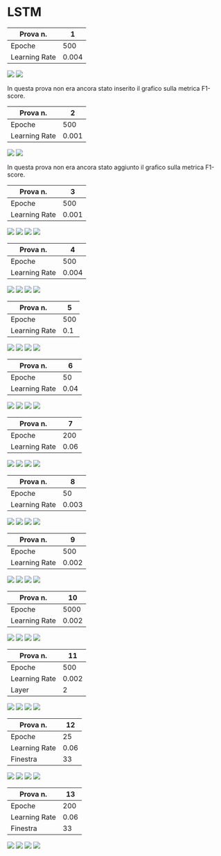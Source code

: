 # LSTM

| Prova n.      | 1     |
| ------------- | ----- |
| Epoche        | 500   |
| Learning Rate | 0.004 |

<img src="./LSTM-Esperimenti/Immagini/Prova1_LA.png">

<img src="./LSTM-Esperimenti/Immagini/Prova1_CM.png">

In questa prova non era ancora stato inserito il grafico sulla metrica F1-score.





| Prova n.      | 2     |
| ------------- | ----- |
| Epoche        | 500   |
| Learning Rate | 0.001 |

<img src="./LSTM-Esperimenti/Immagini/Prova2_LA.png">

<img src="./LSTM-Esperimenti/Immagini/Prova2_CM.png">

In questa prova non era ancora stato aggiunto il grafico sulla metrica F1-score.





| Prova n.      | 3     |
| ------------- | ----- |
| Epoche        | 500   |
| Learning Rate | 0.001 |

<img src="./LSTM-Esperimenti/Immagini/Prova3_LA.png">

<img src="./LSTM-Esperimenti/Immagini/Prova3_F1_1.png">

<img src="./LSTM-Esperimenti/Immagini/Prova3_F1_2.png">

<img src="./LSTM-Esperimenti/Immagini/Prova3_CM.png">





| Prova n.      | 4     |
| ------------- | ----- |
| Epoche        | 500   |
| Learning Rate | 0.004 |

<img src="./LSTM-Esperimenti/Immagini/Prova4_LA.png">

<img src="./LSTM-Esperimenti/Immagini/Prova4_F1_1.png">

<img src="./LSTM-Esperimenti/Immagini/Prova4_F1_2.png">

<img src="./LSTM-Esperimenti/Immagini/Prova4_CM.png">





| Prova n.      | 5    |
| ------------- | ---- |
| Epoche        | 500  |
| Learning Rate | 0.1  |

<img src="./LSTM-Esperimenti/Immagini/Prova5_LA.png">

<img src="./LSTM-Esperimenti/Immagini/Prova5_F1_1.png">

<img src="./LSTM-Esperimenti/Immagini/Prova5_F1_2.png">

<img src="./LSTM-Esperimenti/Immagini/Prova5_CM.png">





| Prova n.      | 6    |
| ------------- | ---- |
| Epoche        | 50   |
| Learning Rate | 0.04 |

<img src="./LSTM-Esperimenti/Immagini/Prova6_LA.png">

<img src="./LSTM-Esperimenti/Immagini/Prova6_F1_1.png">

<img src="./LSTM-Esperimenti/Immagini/Prova6_F1_2.png">

<img src="./LSTM-Esperimenti/Immagini/Prova6_CM.png">





| Prova n.      | 7    |
| ------------- | ---- |
| Epoche        | 200  |
| Learning Rate | 0.06 |

<img src="./LSTM-Esperimenti/Immagini/Prova7_LA.png">

<img src="./LSTM-Esperimenti/Immagini/Prova7_F1_1.png">

<img src="./LSTM-Esperimenti/Immagini/Prova7_F1_2.png">

<img src="./LSTM-Esperimenti/Immagini/Prova7_CM.png">





| Prova n.      | 8     |
| ------------- | ----- |
| Epoche        | 50    |
| Learning Rate | 0.003 |

<img src="./LSTM-Esperimenti/Immagini/Prova8_LA.png">

<img src="./LSTM-Esperimenti/Immagini/Prova8_F1_1.png">

<img src="./LSTM-Esperimenti/Immagini/Prova8_F1_2.png">

<img src="./LSTM-Esperimenti/Immagini/Prova8_CM.png">





| Prova n.      | 9     |
| ------------- | ----- |
| Epoche        | 500   |
| Learning Rate | 0.002 |

<img src="./LSTM-Esperimenti/Immagini/Prova9_LA.png">

<img src="./LSTM-Esperimenti/Immagini/Prova9_F1_1.png">

<img src="./LSTM-Esperimenti/Immagini/Prova9_F1_2.png">

<img src="./LSTM-Esperimenti/Immagini/Prova9_CM.png">





| Prova n.      | 10    |
| ------------- | ----- |
| Epoche        | 5000  |
| Learning Rate | 0.002 |

<img src="./LSTM-Esperimenti/Immagini/Prova10_LA.png">

<img src="./LSTM-Esperimenti/Immagini/Prova10_F1_1.png">

<img src="./LSTM-Esperimenti/Immagini/Prova10_F1_2.png">

<img src="./LSTM-Esperimenti/Immagini/Prova10_CM.png">





| Prova n.      | 11    |
| ------------- | ----- |
| Epoche        | 500   |
| Learning Rate | 0.002 |
| Layer         | 2     |

<img src="./LSTM-Esperimenti/Immagini/Prova11_LA.png">

<img src="./LSTM-Esperimenti/Immagini/Prova11_F1_1.png">

<img src="./LSTM-Esperimenti/Immagini/Prova11_F1_2.png">

<img src="./LSTM-Esperimenti/Immagini/Prova11_CM.png">





| Prova n.      | 12    |
| ------------- | ----- |
| Epoche        | 25    |
| Learning Rate | 0.06  |
| Finestra      | 33    |

<img src="./LSTM-Esperimenti/Immagini/Prova12_LA.png">

<img src="./LSTM-Esperimenti/Immagini/Prova12_F1_1.png">

<img src="./LSTM-Esperimenti/Immagini/Prova12_F1_2.png">

<img src="./LSTM-Esperimenti/Immagini/Prova12_CM.png">





| Prova n.      | 13    |
| ------------- | ----- |
| Epoche        | 200   |
| Learning Rate | 0.06  |
| Finestra      | 33    |

<img src="./LSTM-Esperimenti/Immagini/Prova13_LA.png">

<img src="./LSTM-Esperimenti/Immagini/Prova13_F1_1.png">

<img src="./LSTM-Esperimenti/Immagini/Prova13_F1_2.png">

<img src="./LSTM-Esperimenti/Immagini/Prova13_CM.png">